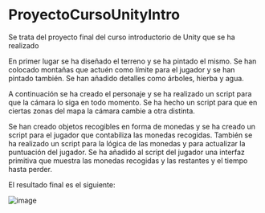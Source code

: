 # ProyectoCursoUnityIntro
Se trata del proyecto final del curso introductorio de Unity que se ha realizado

En primer lugar se ha diseñado el terreno y se ha pintado el mismo.
Se han colocado montañas que actuén como límite para el jugador y se han pintado también.
Se han añadido detalles como árboles, hierba y agua.

A continuación se ha creado el personaje y se ha realizado un script para que la cámara lo siga en todo momento.
Se ha hecho un script para que en ciertas zonas del mapa la cámara cambie a otra distinta.

Se han creado objetos recogibles en forma de monedas y se ha creado un script para el jugador que contabiliza las monedas recogidas.
También se ha realizado un script para la lógica de las monedas y para actualizar la puntuación del jugador.
Se ha añadido al script del jugador una interfaz primitiva que muestra las monedas recogidas y las restantes y el tiempo hasta perder.

El resultado final es el siguiente:

![image](https://ibb.co/chKkRQF)
